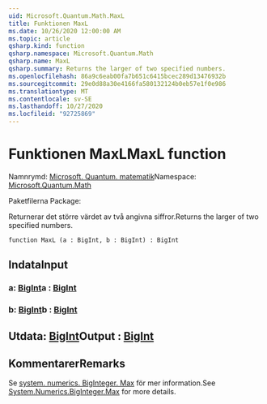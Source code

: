 ```yaml
---
uid: Microsoft.Quantum.Math.MaxL
title: Funktionen MaxL
ms.date: 10/26/2020 12:00:00 AM
ms.topic: article
qsharp.kind: function
qsharp.namespace: Microsoft.Quantum.Math
qsharp.name: MaxL
qsharp.summary: Returns the larger of two specified numbers.
ms.openlocfilehash: 86a9c6eab00fa7b651c6415bcec289d13476932b
ms.sourcegitcommit: 29e0d88a30e4166fa580132124b0eb57e1f0e986
ms.translationtype: MT
ms.contentlocale: sv-SE
ms.lasthandoff: 10/27/2020
ms.locfileid: "92725869"
---
```

# <a name="maxl-function"></a><span data-ttu-id="2b70f-102">Funktionen MaxL</span><span class="sxs-lookup"><span data-stu-id="2b70f-102">MaxL function</span></span>

<span data-ttu-id="2b70f-103">Namnrymd: [Microsoft. Quantum. matematik](xref:Microsoft.Quantum.Math)</span><span class="sxs-lookup"><span data-stu-id="2b70f-103">Namespace: [Microsoft.Quantum.Math](xref:Microsoft.Quantum.Math)</span></span>

<span data-ttu-id="2b70f-104">Paketfilerna [](https://nuget.org/packages/)</span><span class="sxs-lookup"><span data-stu-id="2b70f-104">Package: [](https://nuget.org/packages/)</span></span>


<span data-ttu-id="2b70f-105">Returnerar det större värdet av två angivna siffror.</span><span class="sxs-lookup"><span data-stu-id="2b70f-105">Returns the larger of two specified numbers.</span></span>

```qsharp
function MaxL (a : BigInt, b : BigInt) : BigInt
```


## <a name="input"></a><span data-ttu-id="2b70f-106">Indata</span><span class="sxs-lookup"><span data-stu-id="2b70f-106">Input</span></span>

### <a name="a--bigint"></a><span data-ttu-id="2b70f-107">a: [BigInt](xref:microsoft.quantum.lang-ref.bigint)</span><span class="sxs-lookup"><span data-stu-id="2b70f-107">a : [BigInt](xref:microsoft.quantum.lang-ref.bigint)</span></span>




### <a name="b--bigint"></a><span data-ttu-id="2b70f-108">b: [BigInt](xref:microsoft.quantum.lang-ref.bigint)</span><span class="sxs-lookup"><span data-stu-id="2b70f-108">b : [BigInt](xref:microsoft.quantum.lang-ref.bigint)</span></span>





## <a name="output--bigint"></a><span data-ttu-id="2b70f-109">Utdata: [BigInt](xref:microsoft.quantum.lang-ref.bigint)</span><span class="sxs-lookup"><span data-stu-id="2b70f-109">Output : [BigInt](xref:microsoft.quantum.lang-ref.bigint)</span></span>



## <a name="remarks"></a><span data-ttu-id="2b70f-110">Kommentarer</span><span class="sxs-lookup"><span data-stu-id="2b70f-110">Remarks</span></span>

<span data-ttu-id="2b70f-111">Se [system. numerics. BigInteger. Max](https://docs.microsoft.com/dotnet/api/system.numerics.biginteger.max) för mer information.</span><span class="sxs-lookup"><span data-stu-id="2b70f-111">See [System.Numerics.BigInteger.Max](https://docs.microsoft.com/dotnet/api/system.numerics.biginteger.max) for more details.</span></span>